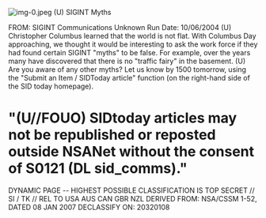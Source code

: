 ![img-0.jpeg](img-0.jpeg)
(U) SIGINT Myths

FROM: SIGINT Communications
Unknown
Run Date: 10/06/2004
(U) Christopher Columbus learned that the world is not flat. With Columbus Day approaching, we thought it would be interesting to ask the work force if they had found certain SIGINT "myths" to be false. For example, over the years many have discovered that there is no "traffic fairy" in the basement.
(U) Are you aware of any other myths? Let us know by 1500 tomorrow, using the "Submit an Item / SIDToday article" function (on the right-hand side of the SID today homepage).

# "(U//FOUO) SIDtoday articles may not be republished or reposted outside NSANet without the consent of S0121 (DL sid_comms)." 

DYNAMIC PAGE -- HIGHEST POSSIBLE CLASSIFICATION IS TOP SECRET // SI / TK // REL TO USA AUS CAN GBR NZL DERIVED FROM: NSA/CSSM 1-52, DATED 08 JAN 2007 DECLASSIFY ON: 20320108
